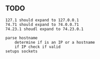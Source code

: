 ## TODO
	127.1 should expand to 127.0.0.1
	74.71 should expand to 74.0.0.71
	74.23.1 shoudl expand to 74.23.0.1
	
	parse hostname
		determine if is an IP or a hostname
		if IP check if valid
	setups sockets